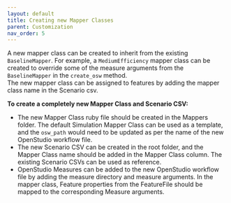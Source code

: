 ```yaml
---
layout: default
title: Creating new Mapper Classes
parent: Customization
nav_order: 5
---
```


A new mapper class can be created to inherit from the existing `BaselineMapper`. For example, a `MediumEfficiency` mapper class can be created to override some of the measure arguments from the `BaselineMapper` in the `create_osw` method.  
The new mapper class can be assigned to features by adding the mapper class name in the Scenario csv.

**To create a completely new Mapper Class and Scenario CSV:**

- The new Mapper Class ruby file should be created in the Mappers folder. The default Simulation Mapper Class can be used as a template, and the `osw_path` would need to be updated as per the name of the new OpenStudio workflow file.
- The new Scenario CSV can be created in the root folder, and the Mapper Class name should be added in the Mapper Class column. The existing Scenario CSVs can be used as reference.
- OpenStudio Measures can be added to the new OpenStudio workflow file by adding the measure directory and measure arguments. In the mapper class, Feature properties from the FeatureFile should be mapped to the corresponding Measure arguments.

